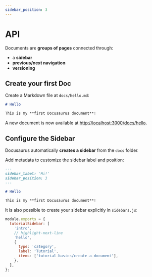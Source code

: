 ```yaml
---
sidebar_position: 3
---
```


# API

Documents are **groups of pages** connected through:

- a **sidebar**
- **previous/next navigation**
- **versioning**

## Create your first Doc

Create a Markdown file at `docs/hello.md`:

```md title="docs/hello.md"
# Hello

This is my **first Docusaurus document**!
```

A new document is now available at [http://localhost:3000/docs/hello](http://localhost:3000/docs/hello).

## Configure the Sidebar

Docusaurus automatically **creates a sidebar** from the `docs` folder.

Add metadata to customize the sidebar label and position:

```md title="docs/hello.md" {1-4}
---
sidebar_label: 'Hi!'
sidebar_position: 3
---

# Hello

This is my **first Docusaurus document**!
```

It is also possible to create your sidebar explicitly in `sidebars.js`:

```js title="sidebars.js"
module.exports = {
  tutorialSidebar: [
    'intro',
    // highlight-next-line
    'hello',
    {
      type: 'category',
      label: 'Tutorial',
      items: ['tutorial-basics/create-a-document'],
    },
  ],
};
```

